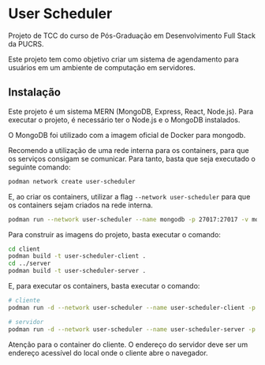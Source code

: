# User Scheduler

Projeto de TCC do curso de Pós-Graduação em Desenvolvimento Full Stack da PUCRS.

Este projeto tem como objetivo criar um sistema de agendamento para usuários em um ambiente de computação em servidores.

## Instalação

Este projeto é um sistema MERN (MongoDB, Express, React, Node.js). Para executar o projeto, é necessário ter o Node.js e o MongoDB instalados.

O MongoDB foi utilizado com a imagem oficial de Docker para mongodb.

Recomendo a utilização de uma rede interna para os containers, para que os serviços consigam se comunicar. Para tanto, basta que seja executado o seguinte comando:

```bash
podman network create user-scheduler
```

E, ao criar os containers, utilizar a flag `--network user-scheduler` para que os containers sejam criados na rede interna.

```bash
podman run --network user-scheduler --name mongodb -p 27017:27017 -v mongodb:/data/db mongo:latest
```

Para construir as imagens do projeto, basta executar o comando:

```bash
cd client
podman build -t user-scheduler-client .
cd ../server
podman build -t user-scheduler-server .
```

E, para executar os containers, basta executar o comando:

```bash
# cliente
podman run -d --network user-scheduler --name user-scheduler-client -p 3000:3000 --env REACT_APP_SERVER=localhost --env REACT_APP_SERVER_PORT=5000 user-scheduler-client

# servidor
podman run -d --network user-scheduler --name user-scheduler-server -p 5000:5000 -v config:/app/config user-scheduler-server
```
Atenção para o container do cliente. O endereço do servidor deve ser um endereço acessível do local onde o cliente abre o navegador.
